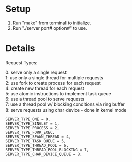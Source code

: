 Setup
=====

1) Run "make" from terminal to initialize.<br>
2) Run "./server port# option#" to use.

Details
=====

Request Types:

0: serve only a single request <br>
1: use only a single thread for multiple requests <br>
2: use fork to create process for each request <br>
4: create new thread for each request <br>
5: use atomic instructions to implement task queue <br>
6: use a thread pool to serve requests <br>
7: use a thread pool w/ blocking conditions via ring buffer<br>
8: serve requests using char device - done in kernel mode <br>

	SERVER_TYPE_ONE = 0,
	SERVER_TYPE_SINGLET = 1,
	SERVER_TYPE_PROCESS = 2,
	SERVER_TYPE_FORK_EXEC,
	SERVER_TYPE_SPAWN_THREAD = 4,
	SERVER_TYPE_TASK_QUEUE = 5,
	SERVER_TYPE_THREAD_POOL = 6,
	SERVER_TYPE_THREAD_POOL_BLOCKING = 7,
	SERVER_TYPE_CHAR_DEVICE_QUEUE = 8,

